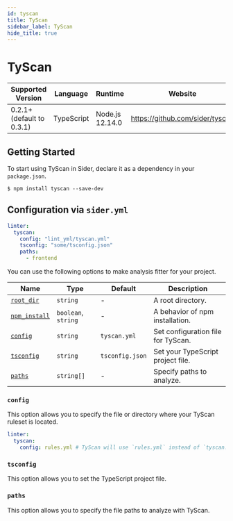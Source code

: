 ```yaml
---
id: tyscan
title: TyScan
sidebar_label: TyScan
hide_title: true
---
```


# TyScan

| Supported Version         | Language   | Runtime         | Website                         |
| ------------------------- | ---------- | --------------- | ------------------------------- |
| 0.2.1+ (default to 0.3.1) | TypeScript | Node.js 12.14.0 | https://github.com/sider/tyscan |

## Getting Started

To start using TyScan in Sider, declare it as a dependency in your `package.json`.

```shell
$ npm install tyscan --save-dev
```

## Configuration via `sider.yml`

```yaml
linter:
  tyscan:
    config: "lint_yml/tyscan.yml"
    tsconfig: "some/tsconfig.json"
    paths:
      - frontend
```

You can use the following options to make analysis fitter for your project.

| Name                                                                              | Type                | Default         | Description                        |
| --------------------------------------------------------------------------------- | ------------------- | --------------- | ---------------------------------- |
| [`root_dir`](../../getting-started/custom-configuration.md#root_dir-option)       | `string`            | -               | A root directory.                  |
| [`npm_install`](../../getting-started/custom-configuration.md#npm_install-option) | `boolean`, `string` | -               | A behavior of npm installation.    |
| [`config`](#config)                                                               | `string`            | `tyscan.yml`    | Set configuration file for TyScan. |
| [`tsconfig`](#tsconfig)                                                           | `string`            | `tsconfig.json` | Set your TypeScript project file.  |
| [`paths`](#paths)                                                                 | `string[]`          | -               | Specify paths to analyze.          |

### `config`

This option allows you to specify the file or directory where your TyScan ruleset is located.

```yaml
linter:
  tyscan:
    config: rules.yml # TyScan will use `rules.yml` instead of `tyscan.yml` as the ruleset.
```

### `tsconfig`

This option allows you to set the TypeScript project file.

### `paths`

This option allows you to specify the file paths to analyze with TyScan.
